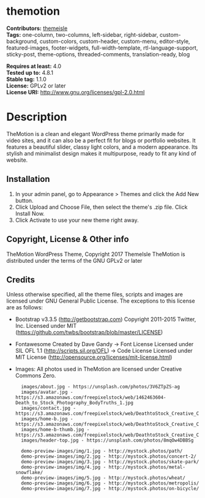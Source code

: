 # themotion #
**Contributors:** [themeisle](https://profiles.wordpress.org/themeisle)  
**Tags:** one-column, two-columns, left-sidebar, right-sidebar, custom-background, custom-colors, custom-header, custom-menu, editor-style, featured-images, footer-widgets, full-width-template, rtl-language-support, sticky-post, theme-options, threaded-comments, translation-ready, blog  

**Requires at least:** 4.0  
**Tested up to:** 4.8.1  
**Stable tag:** 1.1.0  
**License:** GPLv2 or later  
**License URI:** http://www.gnu.org/licenses/gpl-2.0.html  

# Description #

TheMotion is a clean and elegant WordPress theme primarily made for video sites, and it can also be a perfect fit for blogs or portfolio websites. It features a beautiful slider, classy light colors, and a modern appearance. Its stylish and minimalist design makes it multipurpose, ready to fit any kind of website.

## Installation ##
	
1. In your admin panel, go to Appearance > Themes and click the Add New button.
2. Click Upload and Choose File, then select the theme's .zip file. Click Install Now.
3. Click Activate to use your new theme right away.

## Copyright, License & Other info ##

TheMotion WordPress Theme, Copyright 2017 ThemeIsle
TheMotion is distributed under the terms of the GNU GPLv2 or later

## Credits ##

Unless otherwise specified, all the theme files, scripts and images are licensed under GNU General Public License.
The exceptions to this license are as follows:

* Bootstrap v3.3.5 (http://getbootstrap.com)
    Copyright 2011-2015 Twitter, Inc.
    Licensed under MIT (https://github.com/twbs/bootstrap/blob/master/LICENSE)

* Fontawesome
    Created by Dave Gandy
    -> Font License
        Licensed under SIL OFL 1.1 (http://scripts.sil.org/OFL)
    -> Code License
        Licensed under MIT License (http://opensource.org/licenses/mit-license.html)

* Images:
    All photos used in TheMotion are licensed under Creative Commons Zero.

        images/about.jpg - https://unsplash.com/photos/3V6ZTpZS-ag
        images/avatar.jpg - https://s3.amazonaws.com/freepixelstock/web/1462463604-Death_to_Stock_Photography_BodyTruths_1.jpg
        images/contact.jpg - https://s3.amazonaws.com/freepixelstock/web/DeathtoStock_Creative_Community8.jpg
        images/home-b.jpg - https://s3.amazonaws.com/freepixelstock/web/DeathtoStock_Creative_Community7.jpg
        images/home-b-thumb.jpg - https://s3.amazonaws.com/freepixelstock/web/DeathtoStock_Creative_Community7.jpg
        images/header-top.jpg - https://unsplash.com/photos/8mqOw4DBBSg

        demo-preview-images/img/1.jpg - http://mystock.photos/path/
        demo-preview-images/img/2.jpg - http://mystock.photos/concert-2/
        demo-preview-images/img/3.jpg - http://mystock.photos/skate-park/
        demo-preview-images/img/4.jpg - http://mystock.photos/metal-snowflake/
        demo-preview-images/img/5.jpg - http://mystock.photos/wheat/
        demo-preview-images/img/6.jpg - http://mystock.photos/metropolis/
        demo-preview-images/img/7.jpg - http://mystock.photos/on-bicycle/

